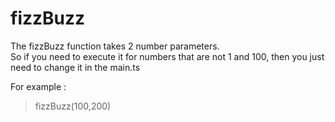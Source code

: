 # fizzBuzz

The fizzBuzz function takes 2 number parameters.  
So if you need to execute it for numbers that are not 1 and 100, then you just need to change it in the main.ts

For example :   
 > fizzBuzz(100,200)
